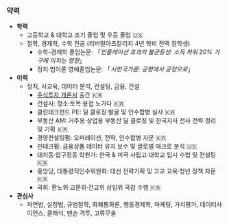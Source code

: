 <span style="font-size: 1.2em;">**약력**</span>
- **학력**
    - 고등학교 & 대학교 조기 졸업 및 우등 졸업 🇺🇸
    - 철학, 경제학, 수학 전공 (리버럴아츠칼리지 4년 학비 전액 장학생)
        - 수학-경제학 졸업논문: 「*인플레이션 효과의 불균등성: 소득 하위 20% 가구에 미치는 영향*」
        - 정치·법이론 영예졸업논문: 「*시민국가론: 공평에서 공정으로*」
- **이력**
    - 정치, 사교육, 데이터 분석, 컨설팅, 금융, 건설
        - [주식투자 개론서][ref1] 출간 🇰🇷
        - 건설사: 청소·토목·용접 노가다 🇰🇷
        - 클린테크펀드 PE: 딜 클로징·발굴 및 인수합병 실사 🇰🇷
        - 부동산 AM: 거주용·상업용 부동산 딜 클로징 및 한국지사 전사 전략 정리 및 기획 🇰🇷
        - 경영컨설팅펌: 오퍼레이션, 전략, 인수합병 자문 🇰🇷
        - 핀테크펌: 금융상품 데이터 유지 보수 및 글로벌 매크로 분석 🇺🇸
        - 대치동·압구정동 학원가: 한국 & 미국 사립고·대학교 입시 수업 및 컨설팅 🇰🇷
        - 중앙당, 대통령직인수위원회: 대선 전략기획 및 고교 교육·청년 정책 자문 🇰🇷
        - 국회: 환노위·교문위·건교위 상임위 국감 수행 🇰🇷
- **관심사**
    - 자연법, 실정법, 규범철학, 화폐통화론, 행동경제학, 마케팅, 가치평가, 데이터사이언스, 클래식, 맨손 격투, 고류무술



[ref1]: https://www.aladin.co.kr/shop/wproduct.aspx?ItemId=285116786